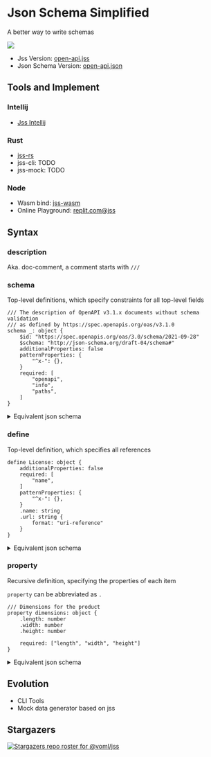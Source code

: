 Json Schema Simplified
======================

A better way to write schemas

![](https://user-images.githubusercontent.com/17541209/179352862-4d2288d9-84e5-45f5-acd9-731ac8a21cfc.png)

- Jss Version: [open-api.jss](https://github.com/voml/jss/blob/dev/projects/jss-core/tests/from_json/open-api.jss)
- Json Schema
  Version: [open-api.json](https://github.com/voml/jss/blob/dev/projects/jss-core/tests/from_json/open-api.json)

## Tools and Implement

### Intellij

- [Jss Intellij](https://plugins.jetbrains.com/plugin/18376-jss-support)

### Rust

- [jss-rs](https://crates.io/crates/jss-core)
- jss-cli: TODO
- jss-mock: TODO

### Node

- Wasm bind: [jss-wasm](https://github.com/voml/jss/tree/dev/projects/jss-wasm)
- Online Playground: [replit.com@jss](https://replit.com/@voml/Json-Schema-Simplified#index.js)

## Syntax

### description

Aka. doc-comment, a comment starts with `///`

### schema

Top-level definitions, which specify constraints for all top-level fields

```jss
/// The description of OpenAPI v3.1.x documents without schema validation 
/// as defined by https://spec.openapis.org/oas/v3.1.0
schema _: object {
    $id: "https://spec.openapis.org/oas/3.0/schema/2021-09-28"
    $schema: "http://json-schema.org/draft-04/schema#"
    additionalProperties: false
    patternProperties: {
        "^x-": {},
    }
    required: [
        "openapi",
        "info",
        "paths",
    ]
}
```

<details>
<summary>Equivalent json schema</summary>

```json
{
    "title": "_",
    "type": "object",
    "description": "The description of OpenAPI v3.1.x documents without schema validation\nas defined by https://spec.openapis.org/oas/v3.1.0",
    "$id": "https://spec.openapis.org/oas/3.0/schema/2021-09-28",
    "$schema": "http://json-schema.org/draft-04/schema#",
    "additionalProperties": false,
    "patternProperties": {
        "^x-": {}
    },
    "required": [
        "openapi",
        "info",
        "paths"
    ],
    "properties": {}
}
```

</details>

### define

Top-level definition, which specifies all references

```jss
define License: object {
    additionalProperties: false
    required: [
        "name",
    ]
    patternProperties: {
        "^x-": {},
    }
    .name: string
    .url: string {
        format: "uri-reference"
    }
}
```

<details>
<summary>Equivalent json schema</summary>

```json
{
    "title": "_",
    "type": "undefined",
    "$defs": {
        "License": {
            "type": "object",
            "additionalProperties": false,
            "required": [
                "name"
            ],
            "patternProperties": {
                "^x-": {}
            },
            "$defs": {},
            "properties": {
                "name": {
                    "type": "string",
                    "properties": {}
                },
                "url": {
                    "type": "string",
                    "format": "uri-reference",
                    "properties": {}
                }
            }
        }
    },
    "properties": {}
}
```

</details>

### property

Recursive definition, specifying the properties of each item

`property` can be abbreviated as `.`

```jss
/// Dimensions for the product
property dimensions: object {
    .length: number
    .width: number
    .height: number

    required: ["length", "width", "height"]
}
```

<details>
<summary>Equivalent json schema</summary>

```json
{
    "title": "_",
    "type": "undefined",
    "properties": {
        "dimensions": {
            "type": "object",
            "description": "Dimensions for the product",
            "required": [
                "length",
                "width",
                "height"
            ],
            "properties": {
                "length": {
                    "type": "number",
                    "$defs": {},
                    "properties": {}
                },
                "width": {
                    "type": "number",
                    "properties": {}
                },
                "height": {
                    "type": "number",
                    "properties": {}
                }
            }
        }
    }
}
```

</details>

## Evolution

- CLI Tools
- Mock data generator based on jss

## Stargazers

[![Stargazers repo roster for @voml/jss](https://git-lister.onrender.com/api/stars/voml/jss)](https://github.com/voml/jss/stargazers)
